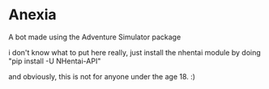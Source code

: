 # Anexia
A bot made using the Adventure Simulator package

i don't know what to put here really, just install the nhentai module by doing "pip install -U NHentai-API"

and obviously, this is not for anyone under the age 18. :)
